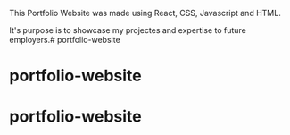 This Portfolio Website was made using React, CSS, Javascript and HTML.

It's purpose is to showcase my projectes and expertise to future employers.# portfolio-website
# portfolio-website
# portfolio-website
